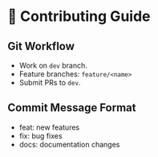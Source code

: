 # 🚀 Contributing Guide

## Git Workflow
- Work on `dev` branch.
- Feature branches: `feature/<name>`
- Submit PRs to `dev`.

## Commit Message Format
- feat: new features
- fix: bug fixes
- docs: documentation changes

